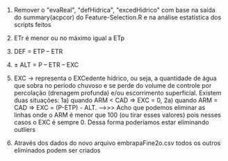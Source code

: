 1. Remover o "evaReal", "defHidrica", "excedHidrico" com base na saída do summary(acpcor) do Feature-Selection.R e na análise estatística dos scripts feitos
2. ETr é menor ou no máximo igual a ETp
3. DEF = ETP – ETR
4. ± ALT = P – ETR – EXC
5. EXC → representa o EXCedente hídrico, ou seja, a quantidade de água que sobra no período chuvoso e se
	perde do volume de controle por percolação (drenagem profunda) e/ou escorrimento superficial. Existem duas
	situações:
		1a) quando ARM < CAD ⇒ EXC = 0,
		2a) quando ARM = CAD ⇒ EXC = (P-ETP) - ALT.
	-->>> Acho que podemos eliminar as linhas onde o ARM é menor que 100 (ou tirar esses valores) pois nesses casos o EXC é sempre 0. Dessa forma poderíamos estar eliminando outliers

6. Através dos dados do novo arquivo embrapaFine2o.csv todos os outros eliminados podem ser criados
